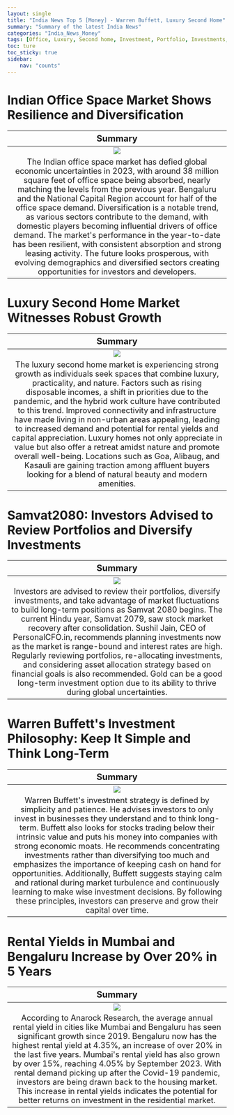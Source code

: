 ```yaml
---
layout: single
title: "India News Top 5 [Money] - Warren Buffett, Luxury Second Home"
summary: "Summary of the latest India News"
categories: "India_News_Money"
tags: [Office, Luxury, Second home, Investment, Portfolio, Investments, Market, Rental, Mumbai, Bengaluru, Warren Buffett]
toc: ture
toc_sticky: true
sidebar:
    nav: "counts"
---
```


<style>
table th:first-of-type {
    width: 100%;
    font-size: 20px;
}
table td:nth-of-type(1) {
    width: 100%;
    font-size: 18px;
}
</style>

# Indian Office Space Market Shows Resilience and Diversification

Summary | 
:---:|
![](https://cdn.pixabay.com/photo/2016/11/19/17/09/chairs-1840377_1280.jpg) |
The Indian office space market has defied global economic uncertainties in 2023, with around 38 million square feet of office space being absorbed, nearly matching the levels from the previous year. Bengaluru and the National Capital Region account for half of the office space demand. Diversification is a notable trend, as various sectors contribute to the demand, with domestic players becoming influential drivers of office demand. The market's performance in the year-to-date has been resilient, with consistent absorption and strong leasing activity. The future looks prosperous, with evolving demographics and diversified sectors creating opportunities for investors and developers. |

# Luxury Second Home Market Witnesses Robust Growth

Summary | 
:---:|
![](https://cdn.pixabay.com/photo/2023/08/16/02/59/futuristic-8193171_1280.jpg) |
The luxury second home market is experiencing strong growth as individuals seek spaces that combine luxury, practicality, and nature. Factors such as rising disposable incomes, a shift in priorities due to the pandemic, and the hybrid work culture have contributed to this trend. Improved connectivity and infrastructure have made living in non-urban areas appealing, leading to increased demand and potential for rental yields and capital appreciation. Luxury homes not only appreciate in value but also offer a retreat amidst nature and promote overall well-being. Locations such as Goa, Alibaug, and Kasauli are gaining traction among affluent buyers looking for a blend of natural beauty and modern amenities. |

# Samvat2080: Investors Advised to Review Portfolios and Diversify Investments

Summary | 
:---:|
![](https://cdn.pixabay.com/photo/2020/06/26/16/51/coins-5343361_1280.png) |
Investors are advised to review their portfolios, diversify investments, and take advantage of market fluctuations to build long-term positions as Samvat 2080 begins. The current Hindu year, Samvat 2079, saw stock market recovery after consolidation. Sushil Jain, CEO of PersonalCFO.in, recommends planning investments now as the market is range-bound and interest rates are high. Regularly reviewing portfolios, re-allocating investments, and considering asset allocation strategy based on financial goals is also recommended. Gold can be a good long-term investment option due to its ability to thrive during global uncertainties. |

# Warren Buffett's Investment Philosophy: Keep It Simple and Think Long-Term

Summary | 
:---:|
![](https://cdn.pixabay.com/photo/2020/04/03/22/22/warren-buffett-5000311_1280.jpg) |
Warren Buffett's investment strategy is defined by simplicity and patience. He advises investors to only invest in businesses they understand and to think long-term. Buffett also looks for stocks trading below their intrinsic value and puts his money into companies with strong economic moats. He recommends concentrating investments rather than diversifying too much and emphasizes the importance of keeping cash on hand for opportunities. Additionally, Buffett suggests staying calm and rational during market turbulence and continuously learning to make wise investment decisions. By following these principles, investors can preserve and grow their capital over time. |

# Rental Yields in Mumbai and Bengaluru Increase by Over 20% in 5 Years

Summary | 
:---:|
![](https://cdn.pixabay.com/photo/2014/04/13/12/11/building-322901_1280.jpg) |
According to Anarock Research, the average annual rental yield in cities like Mumbai and Bengaluru has seen significant growth since 2019. Bengaluru now has the highest rental yield at 4.35%, an increase of over 20% in the last five years. Mumbai's rental yield has also grown by over 15%, reaching 4.05% by September 2023. With rental demand picking up after the Covid-19 pandemic, investors are being drawn back to the housing market. This increase in rental yields indicates the potential for better returns on investment in the residential market. |
